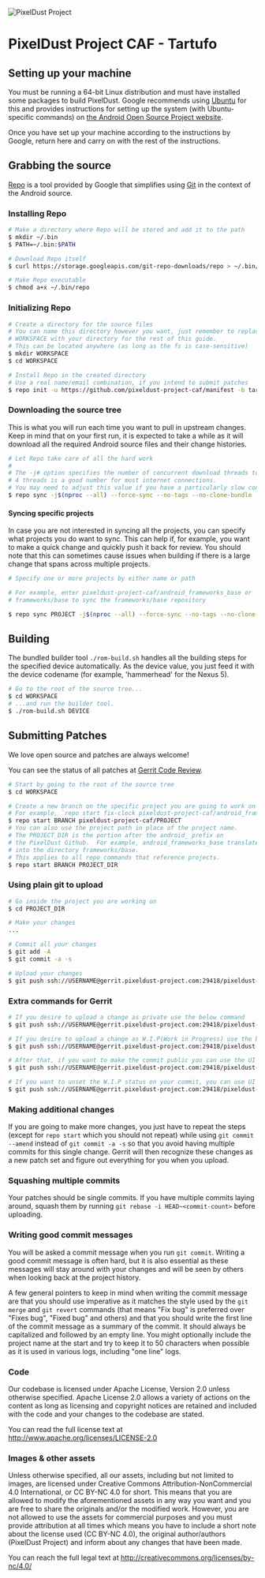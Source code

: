 ![PixelDust Project](https://github.com/pixeldust-project-caf/manifest/raw/tartufo/PixelDust_Header.png)
# PixelDust Project CAF - Tartufo #

## Setting up your machine ##

You must be running a 64-bit Linux distribution and must have installed some packages to build
PixelDust. Google recommends using [Ubuntu](http://www.ubuntu.com/download/desktop) for
this and provides instructions for setting up the system (with Ubuntu-specific commands) on
[the Android Open Source Project website](https://source.android.com/source/initializing.html#setting-up-a-linux-build-environment).

Once you have set up your machine according to the instructions by Google, return here and carry
on with the rest of the instructions.

## Grabbing the source ##

[Repo](http://source.android.com/source/developing.html) is a tool provided by Google that
simplifies using [Git](http://git-scm.com/book) in the context of the Android source.

### Installing Repo ###

```bash
# Make a directory where Repo will be stored and add it to the path
$ mkdir ~/.bin
$ PATH=~/.bin:$PATH

# Download Repo itself
$ curl https://storage.googleapis.com/git-repo-downloads/repo > ~/.bin/repo

# Make Repo executable
$ chmod a+x ~/.bin/repo
```

### Initializing Repo ###

```bash
# Create a directory for the source files
# You can name this directory however you want, just remember to replace
# WORKSPACE with your directory for the rest of this guide.
# This can be located anywhere (as long as the fs is case-sensitive)
$ mkdir WORKSPACE
$ cd WORKSPACE

# Install Repo in the created directory
# Use a real name/email combination, if you intend to submit patches
$ repo init -u https://github.com/pixeldust-project-caf/manifest -b tartufo-qpr2
```

### Downloading the source tree ###

This is what you will run each time you want to pull in upstream changes. Keep in mind that on your
first run, it is expected to take a while as it will download all the required Android source files
and their change histories.

```bash
# Let Repo take care of all the hard work
#
# The -j# option specifies the number of concurrent download threads to run.
# 4 threads is a good number for most internet connections.
# You may need to adjust this value if you have a particularly slow connection.
$ repo sync -j$(nproc --all) --force-sync --no-tags --no-clone-bundle
```

#### Syncing specific projects ####

In case you are not interested in syncing all the projects, you can specify what projects you do
want to sync. This can help if, for example, you want to make a quick change and quickly push it
back for review. You should note that this can sometimes cause issues when building if there is
a large change that spans across multiple projects.

```bash
# Specify one or more projects by either name or path

# For example, enter pixeldust-project-caf/android_frameworks_base or
# frameworks/base to sync the frameworks/base repository

$ repo sync PROJECT -j$(nproc --all) --force-sync --no-tags --no-clone-bundle
```

## Building ##

The bundled builder tool `./rom-build.sh` handles all the building steps for the specified device
automatically. As the device value, you just feed it with the device codename (for example,
'hammerhead' for the Nexus 5).

```bash
# Go to the root of the source tree...
$ cd WORKSPACE
# ...and run the builder tool.
$ ./rom-build.sh DEVICE
```

## Submitting Patches ##

We love open source and patches are always welcome!

You can see the status of all patches at [Gerrit Code Review](https://gerrit.pixeldust-project.com/).

```bash
# Start by going to the root of the source tree
$ cd WORKSPACE

# Create a new branch on the specific project you are going to work on
# For example, `repo start fix-clock pixeldust-project-caf/android_frameworks_base`
$ repo start BRANCH pixeldust-project-caf/PROJECT
# You can also use the project path in place of the project name.
# The PROJECT_DIR is the portion after the android_ prefix on
# the PixelDust Github.  For example, android_frameworks_base translates
# into the directory frameworks/base.
# This applies to all repo commands that reference projects.
$ repo start BRANCH PROJECT_DIR
```

### Using plain git to upload ###

```bash
# Go inside the project you are working on
$ cd PROJECT_DIR

# Make your changes
...

# Commit all your changes
$ git add -A
$ git commit -a -s

# Upload your changes
$ git push ssh://USERNAME@gerrit.pixeldust-project.com:29418/pixeldust-project-caf/PROJECT HEAD:refs/for/tartufo-qpr2
```

### Extra commands for Gerrit ###

```bash
# If you desire to upload a change as private use the below command
$ git push ssh://USERNAME@gerrit.pixeldust-project.com:29418/pixeldust-project-caf/PROJECT HEAD:refs/for/tartufo-qpr2%private

# If you desire to upload a change as W.I.P(Work in Progress) use the below command
$ git push ssh://USERNAME@gerrit.pixeldust-project.com:29418/pixeldust-project-caf/PROJECT HEAD:refs/for/tartufo-qpr2%wip

# After that, if you want to make the commit public you can use the UI tools on PixelDust Gerrit website, or use the below command
$ git push ssh://USERNAME@gerrit.pixeldust-project.com:29418/pixeldust-project-caf/PROJECT HEAD:refs/for/tartufo-qpr2%remove-private

# If you want to unset the W.I.P status on your commit, you can use UI tools on PixelDust Gerrit website, or use the below command
$ git push ssh://USERNAME@gerrit.pixeldust-project.com:29418/pixeldust-project-caf/PROJECT HEAD:refs/for/tartufo-qpr2%ready
```

### Making additional changes ###

If you are going to make more changes, you just have to repeat the steps (except for `repo start`
which you should not repeat) while using `git commit --amend` instead of `git commit -a -s` so that
you avoid having multiple commits for this single change. Gerrit will then recognize these changes
as a new patch set and figure out everything for you when you upload.

### Squashing multiple commits ###

Your patches should be single commits. If you have multiple commits laying around, squash them by
running `git rebase -i HEAD~<commit-count>` before uploading.

### Writing good commit messages ###

You will be asked a commit message when you run `git commit`. Writing a good commit message is
often hard, but it is also essential as these messages will stay around with your changes and
will be seen by others when looking back at the project history.

A few general pointers to keep in mind when writing the commit message are that you should use
imperative as it matches the style used by the `git merge` and `git revert` commands (that means
"Fix bug" is preferred over "Fixes bug", "Fixed bug" and others) and that you should write the
first line of the commit message as a summary of the commit. It should always be capitalized and
followed by an empty line. You might optionally include the project name at the start and try to
keep it to 50 characters when possible as it is used in various logs, including "one line" logs.

### Code ###

Our codebase is licensed under Apache License, Version 2.0 unless otherwise specified. Apache
License 2.0 allows a variety of actions on the content as long as licensing and copyright
notices are retained and included with the code and your changes to the codebase are stated.

You can read the full license text at http://www.apache.org/licenses/LICENSE-2.0

### Images & other assets ###

Unless otherwise specified, all our assets, including but not limited to images, are licensed
under Creative Commons Attribution-NonCommercial 4.0 International, or CC BY-NC 4.0 for short.
This means that you are allowed to modify the aforementioned assets in any way you want and
you are free to share the originals and/or the modified work. However, you are not allowed
to use the assets for commercial purposes and you must provide attribution at all times which
means you have to include a short note about the license used (CC BY-NC 4.0), the original
author/authors (PixelDust Project) and inform about any changes that have been
made.

You can reach the full legal text at http://creativecommons.org/licenses/by-nc/4.0/
